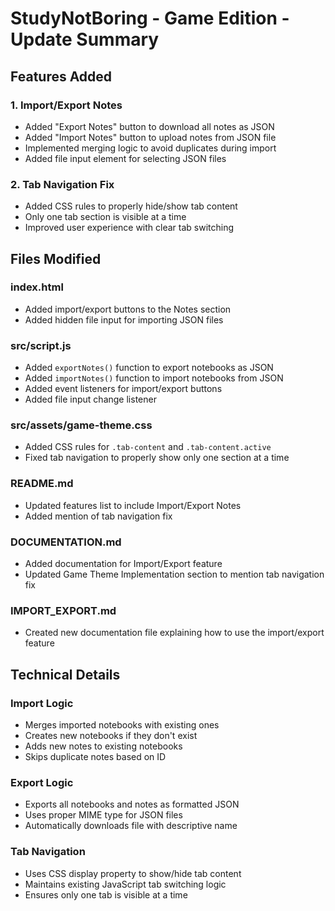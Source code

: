 # StudyNotBoring - Game Edition - Update Summary

## Features Added

### 1. Import/Export Notes
- Added "Export Notes" button to download all notes as JSON
- Added "Import Notes" button to upload notes from JSON file
- Implemented merging logic to avoid duplicates during import
- Added file input element for selecting JSON files

### 2. Tab Navigation Fix
- Added CSS rules to properly hide/show tab content
- Only one tab section is visible at a time
- Improved user experience with clear tab switching

## Files Modified

### index.html
- Added import/export buttons to the Notes section
- Added hidden file input for importing JSON files

### src/script.js
- Added `exportNotes()` function to export notebooks as JSON
- Added `importNotes()` function to import notebooks from JSON
- Added event listeners for import/export buttons
- Added file input change listener

### src/assets/game-theme.css
- Added CSS rules for `.tab-content` and `.tab-content.active`
- Fixed tab navigation to properly show only one section at a time

### README.md
- Updated features list to include Import/Export Notes
- Added mention of tab navigation fix

### DOCUMENTATION.md
- Added documentation for Import/Export feature
- Updated Game Theme Implementation section to mention tab navigation fix

### IMPORT_EXPORT.md
- Created new documentation file explaining how to use the import/export feature

## Technical Details

### Import Logic
- Merges imported notebooks with existing ones
- Creates new notebooks if they don't exist
- Adds new notes to existing notebooks
- Skips duplicate notes based on ID

### Export Logic
- Exports all notebooks and notes as formatted JSON
- Uses proper MIME type for JSON files
- Automatically downloads file with descriptive name

### Tab Navigation
- Uses CSS display property to show/hide tab content
- Maintains existing JavaScript tab switching logic
- Ensures only one tab is visible at a time